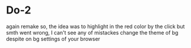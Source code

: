 # Do-2
again remake
so, the idea was to highlight in the red color by the click but smth went wrong, I can't see any of mistackes
change the theme of bg despite on bg settings of your browser
